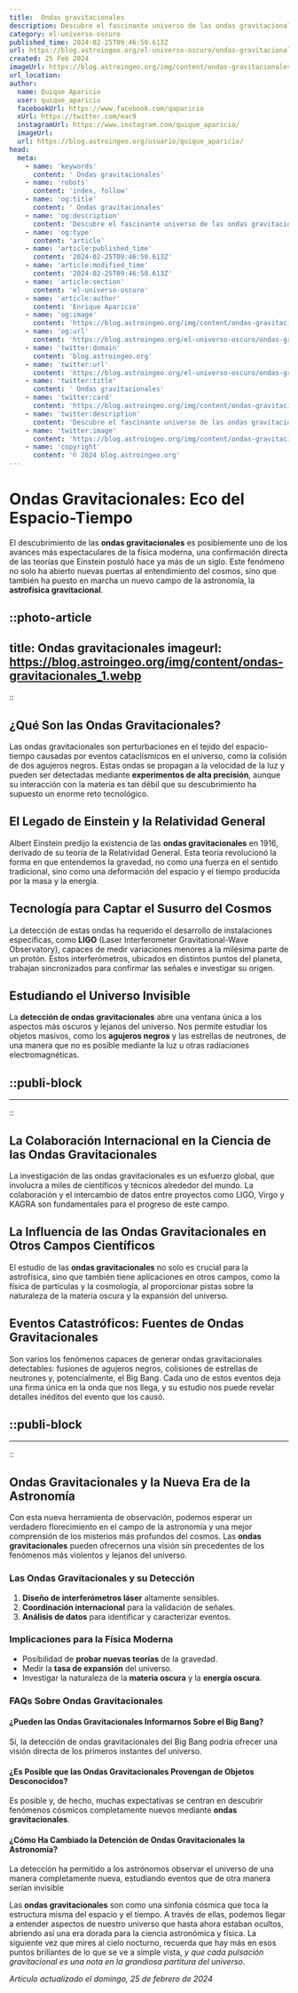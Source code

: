 ```yaml
---
title:  Ondas gravitacionales
description: Descubre el fascinante universo de las ondas gravitacionales, fenómenos que revelan los secretos más profundos del cosmos.
category: el-universo-oscuro
published_time: 2024-02-25T09:46:50.613Z
url: https://blog.astroingeo.org/el-universo-oscuro/ondas-gravitacionales
created: 25 Feb 2024
imageUrl: https://blog.astroingeo.org/img/content/ondas-gravitacionales_1.webp
url_location:
author:
  name: Quique Aparicio
  user: quique_aparicio
  facebookUrl: https://www.facebook.com/qaparicio
  xUrl: https://twitter.com/eac9
  instagramUrl: https://www.instagram.com/quique_aparicio/
  imageUrl: 
  url: https://blog.astroingeo.org/usuario/quique_aparicio/
head:
  meta:
    - name: 'keywords'
      content: ' Ondas gravitacionales'
    - name: 'robots'
      content: 'index, follow'
    - name: 'og:title'
      content: ' Ondas gravitacionales'
    - name: 'og:description'
      content: 'Descubre el fascinante universo de las ondas gravitacionales, fenómenos que revelan los secretos más profundos del cosmos.'
    - name: 'og:type'
      content: 'article'
    - name: 'article:published_time'
      content: '2024-02-25T09:46:50.613Z'
    - name: 'article:modified_time'
      content: '2024-02-25T09:46:50.613Z'
    - name: 'article:section'
      content: 'el-universo-oscuro'
    - name: 'article:author'
      content: 'Enrique Aparicio'
    - name: 'og:image'
      content: 'https://blog.astroingeo.org/img/content/ondas-gravitacionales_1.webp'
    - name: 'og:url'
      content: 'https://blog.astroingeo.org/el-universo-oscuro/ondas-gravitacionales'
    - name: 'twitter:domain'
      content: 'blog.astroingeo.org'
    - name: 'twitter:url'
      content: 'https://blog.astroingeo.org/el-universo-oscuro/ondas-gravitacionales'
    - name: 'twitter:title'
      content: ' Ondas gravitacionales'
    - name: 'twitter:card'
      content: 'https://blog.astroingeo.org/img/content/ondas-gravitacionales_1.webp'
    - name: 'twitter:description'
      content: 'Descubre el fascinante universo de las ondas gravitacionales, fenómenos que revelan los secretos más profundos del cosmos.'
    - name: 'twitter:image'
      content: 'https://blog.astroingeo.org/img/content/ondas-gravitacionales_1.webp'
    - name: 'copyright'
      content: '© 2024 blog.astroingeo.org'
---
```

# Ondas Gravitacionales: Eco del Espacio-Tiempo

El descubrimiento de las **ondas gravitacionales** es posiblemente uno de los avances más espectaculares de la física moderna, una confirmación directa de las teorías que Einstein postuló hace ya más de un siglo. Este fenómeno no solo ha abierto nuevas puertas al entendimiento del cosmos, sino que también ha puesto en marcha un nuevo campo de la astronomía, la **astrofísica gravitacional**.


::photo-article
---
title:  Ondas gravitacionales
imageurl: https://blog.astroingeo.org/img/content/ondas-gravitacionales_1.webp
---
::


## ¿Qué Son las Ondas Gravitacionales?

Las ondas gravitacionales son perturbaciones en el tejido del espacio-tiempo causadas por eventos cataclísmicos en el universo, como la colisión de dos agujeros negros. Estas ondas se propagan a la velocidad de la luz y pueden ser detectadas mediante **experimentos de alta precisión**, aunque su interacción con la materia es tan débil que su descubrimiento ha supuesto un enorme reto tecnológico.

## El Legado de Einstein y la Relatividad General

Albert Einstein predijo la existencia de las **ondas gravitacionales** en 1916, derivado de su teoría de la Relatividad General. Esta teoría revolucionó la forma en que entendemos la gravedad, no como una fuerza en el sentido tradicional, sino como una deformación del espacio y el tiempo producida por la masa y la energía.

## Tecnología para Captar el Susurro del Cosmos

La detección de estas ondas ha requerido el desarrollo de instalaciones específicas, como **LIGO** (Laser Interferometer Gravitational-Wave Observatory), capaces de medir variaciones menores a la milésima parte de un protón. Estos interferómetros, ubicados en distintos puntos del planeta, trabajan sincronizados para confirmar las señales e investigar su origen.

## Estudiando el Universo Invisible

La **detección de ondas gravitacionales** abre una ventana única a los aspectos más oscuros y lejanos del universo. Nos permite estudiar los objetos masivos, como los **agujeros negros** y las estrellas de neutrones, de una manera que no es posible mediante la luz u otras radiaciones electromagnéticas.


  ::publi-block
  ---
  ---
  ::
  
  
## La Colaboración Internacional en la Ciencia de las Ondas Gravitacionales

La investigación de las ondas gravitacionales es un esfuerzo global, que involucra a miles de científicos y técnicos alrededor del mundo. La colaboración y el intercambio de datos entre proyectos como LIGO, Virgo y KAGRA son fundamentales para el progreso de este campo.

## La Influencia de las Ondas Gravitacionales en Otros Campos Científicos

El estudio de las **ondas gravitacionales** no solo es crucial para la astrofísica, sino que también tiene aplicaciones en otros campos, como la física de partículas y la cosmología, al proporcionar pistas sobre la naturaleza de la materia oscura y la expansión del universo.

## Eventos Catastróficos: Fuentes de Ondas Gravitacionales

Son varios los fenómenos capaces de generar ondas gravitacionales detectables: fusiones de agujeros negros, colisiones de estrellas de neutrones y, potencialmente, el Big Bang. Cada uno de estos eventos deja una firma única en la onda que nos llega, y su estudio nos puede revelar detalles inéditos del evento que los causó.


  ::publi-block
  ---
  ---
  ::
  
  
## Ondas Gravitacionales y la Nueva Era de la Astronomía

Con esta nueva herramienta de observación, podemos esperar un verdadero florecimiento en el campo de la astronomía y una mejor comprensión de los misterios más profundos del cosmos. Las **ondas gravitacionales** pueden ofrecernos una visión sin precedentes de los fenómenos más violentos y lejanos del universo.

### Las Ondas Gravitacionales y su Detección

1. **Diseño de interferómetros láser** altamente sensibles.
2. **Coordinación internacional** para la validación de señales.
3. **Análisis de datos** para identificar y caracterizar eventos.

### Implicaciones para la Física Moderna

- Posibilidad de **probar nuevas teorías** de la gravedad.
- Medir la **tasa de expansión** del universo.
- Investigar la naturaleza de la **materia oscura** y la **energía oscura**.

### FAQs Sobre Ondas Gravitacionales

#### ¿Pueden las Ondas Gravitacionales Informarnos Sobre el Big Bang?
Sí, la detección de ondas gravitacionales del Big Bang podría ofrecer una visión directa de los primeros instantes del universo.

#### ¿Es Posible que las Ondas Gravitacionales Provengan de Objetos Desconocidos?
Es posible y, de hecho, muchas expectativas se centran en descubrir fenómenos cósmicos completamente nuevos mediante **ondas gravitacionales**.

#### ¿Cómo Ha Cambiado la Detención de Ondas Gravitacionales la Astronomía?
La detección ha permitido a los astrónomos observar el universo de una manera completamente nueva, estudiando eventos que de otra manera serían invisible

Las **ondas gravitacionales** son como una sinfonía cósmica que toca la estructura misma del espacio y el tiempo. A través de ellas, podemos llegar a entender aspectos de nuestro universo que hasta ahora estaban ocultos, abriendo así una era dorada para la ciencia astronómica y física. La siguiente vez que mires al cielo nocturno, recuerda que hay más en esos puntos brillantes de lo que se ve a simple vista, *y que cada pulsación gravitacional es una nota en la grandiosa partitura del universo*.

_Artículo actualizado el domingo, 25 de febrero de 2024_